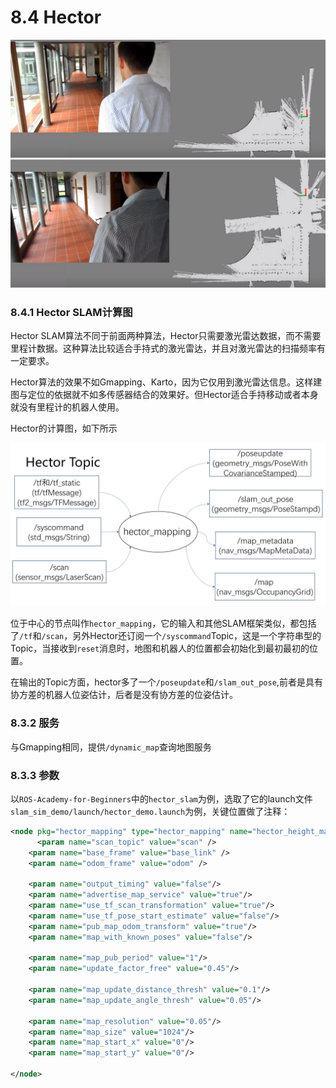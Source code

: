 # 8.4 Hector

![hecotor](/pics/hector-demo.png)

### 8.4.1 Hector SLAM计算图
Hector SLAM算法不同于前面两种算法，Hector只需要激光雷达数据，而不需要里程计数据。这种算法比较适合手持式的激光雷达，并且对激光雷达的扫描频率有一定要求。

Hector算法的效果不如Gmapping、Karto，因为它仅用到激光雷达信息。这样建图与定位的依据就不如多传感器结合的效果好。但Hector适合手持移动或者本身就没有里程计的机器人使用。

Hector的计算图，如下所示

![slam_gmapping](/pics/hector.jpg)

位于中心的节点叫作`hector_mapping`，它的输入和其他SLAM框架类似，都包括了`/tf`和`/scan`，另外Hector还订阅一个`/syscommand`Topic，这是一个字符串型的Topic，当接收到`reset`消息时，地图和机器人的位置都会初始化到最初最初的位置。

在输出的Topic方面，hector多了一个`/poseupdate`和`/slam_out_pose`,前者是具有协方差的机器人位姿估计，后者是没有协方差的位姿估计。

### 8.3.2 服务
与Gmapping相同，提供`/dynamic_map`查询地图服务

### 8.3.3 参数
以`ROS-Academy-for-Beginners`中的`hector_slam`为例，选取了它的launch文件`slam_sim_demo/launch/hector_demo.launch`为例，关键位置做了注释：
```xml
<node pkg="hector_mapping" type="hector_mapping" name="hector_height_mapping" output="screen">
      <param name="scan_topic" value="scan" />
    <param name="base_frame" value="base_link" />
    <param name="odom_frame" value="odom" />

    <param name="output_timing" value="false"/>
    <param name="advertise_map_service" value="true"/>
    <param name="use_tf_scan_transformation" value="true"/>
    <param name="use_tf_pose_start_estimate" value="false"/>
    <param name="pub_map_odom_transform" value="true"/>
    <param name="map_with_known_poses" value="false"/>

    <param name="map_pub_period" value="1"/>
    <param name="update_factor_free" value="0.45"/>

    <param name="map_update_distance_thresh" value="0.1"/>
    <param name="map_update_angle_thresh" value="0.05"/>

    <param name="map_resolution" value="0.05"/>
    <param name="map_size" value="1024"/>
    <param name="map_start_x" value="0"/>
    <param name="map_start_y" value="0"/>

</node>
```